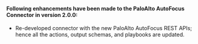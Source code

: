 #### Following enhancements have been made to the PaloAlto AutoFocus Connector in version 2.0.0:

- Re-developed connector with the new PaloAlto AutoFocus REST APIs; hence all the actions, output schemas, and playbooks are updated.
